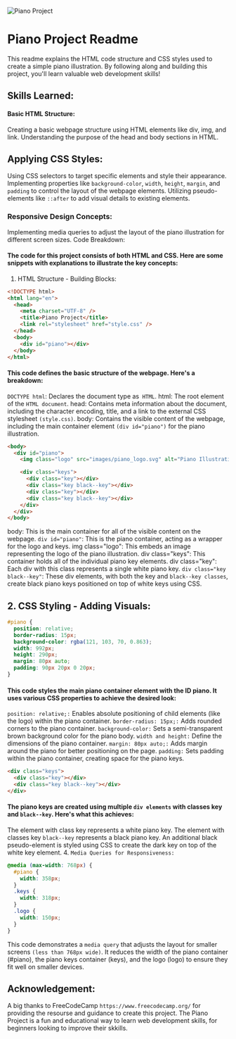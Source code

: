 ![Piano Project](piano_image.jpg)
# Piano Project Readme
This readme explains the HTML code structure and CSS styles used to create a simple piano illustration. By following along and building this project, you'll learn valuable web development skills!

## Skills Learned:

#### Basic HTML Structure:
Creating a basic webpage structure using HTML elements like div, img, and link.
Understanding the purpose of the head and body sections in HTML.

## Applying CSS Styles:
Using CSS selectors to target specific elements and style their appearance.
Implementing properties like `background-color`, `width`, `height`, `margin`, and `padding` to control the layout of the webpage elements.
Utilizing pseudo-elements like `::after` to add visual details to existing elements.
### Responsive Design Concepts:
Implementing media queries to adjust the layout of the piano illustration for different screen sizes.
Code Breakdown:

#### The code for this project consists of both HTML and CSS. Here are some snippets with explanations to illustrate the key concepts:

1. HTML Structure - Building Blocks:

```html
<!DOCTYPE html>
<html lang="en">
  <head>
    <meta charset="UTF-8" />
    <title>Piano Project</title>
    <link rel="stylesheet" href="style.css" />
  </head>
  <body>
    <div id="piano"></div>
  </body>
</html>
```

#### This code defines the basic structure of the webpage. Here's a breakdown:

`DOCTYPE html`: Declares the document type as` HTML`.
html: The root element of the `HTML document`.
head: Contains meta information about the document, including the character encoding, title, and a link to the external CSS stylesheet `(style.css)`.
body: Contains the visible content of the webpage, including the main container element `(div id="piano")` for the piano illustration.

```html
<body>
  <div id="piano">
    <img class="logo" src="images/piano_logo.svg" alt="Piano Illustration Logo" />

    <div class="keys">
      <div class="key"></div>
      <div class="key black--key"></div>
      <div class="key"></div>
      <div class="key black--key"></div>
    </div>
  </div>
</body>
```

body: This is the main container for all of the visible content on the webpage.
`div id="piano"`: This is the piano container, acting as a wrapper for the logo and keys.
img class="logo": This embeds an image representing the logo of the piano illustration.
div class="keys": This container holds all of the individual piano key elements.
div class="key": Each div with this class represents a single white piano key.
`div class="key black--key"`: These div elements, with both the key and `black--key classes`, create black piano keys positioned on top of white keys using CSS.

## 2. CSS Styling - Adding Visuals:

```css
#piano {
  position: relative;
  border-radius: 15px;
  background-color: rgba(121, 103, 70, 0.863);
  width: 992px;
  height: 290px;
  margin: 80px auto;
  padding: 90px 20px 0 20px;
}
```

#### This code styles the main piano container element with the ID piano. It uses various CSS properties to achieve the desired look:
`position: relative;:` Enables absolute positioning of child elements (like the logo) within the piano container.
`border-radius: 15px;:` Adds rounded corners to the piano container.
`background-color:` Sets a semi-transparent brown background color for the piano body.
`width and height:` Define the dimensions of the piano container.
`margin: 80px auto;:` Adds margin around the piano for better positioning on the page.
`padding:` Sets padding within the piano container, creating space for the piano keys.

```html
<div class="keys">
  <div class="key"></div>
  <div class="key black--key"></div>
</div>
```

#### The piano keys are created using multiple `div elements` with classes key and `black--key`. Here's what this achieves:

The element with class key represents a white piano key.
The element with classes key `black--key` represents a black piano key. An additional black pseudo-element is styled using CSS to create the dark key on top of the white key element. 4. `Media Queries for Responsiveness:`

```css
@media (max-width: 768px) {
  #piano {
    width: 358px;
  }
  .keys {
    width: 318px;
  }
  .logo {
    width: 150px;
  }
}
```
 This code demonstrates a `media query` that adjusts the layout for smaller screens `(less than 768px wide)`. It reduces the width of the piano container (#piano), the piano keys container (keys), and the logo (logo) to ensure they fit well on smaller devices.

## Acknowledgement:

A big thanks to FreeCodeCamp `https://www.freecodecamp.org/` for providing the resourse and guidance to create this project. The Piano Project is a fun and educational way to learn web development skills, for beginners looking to improve their skkills.